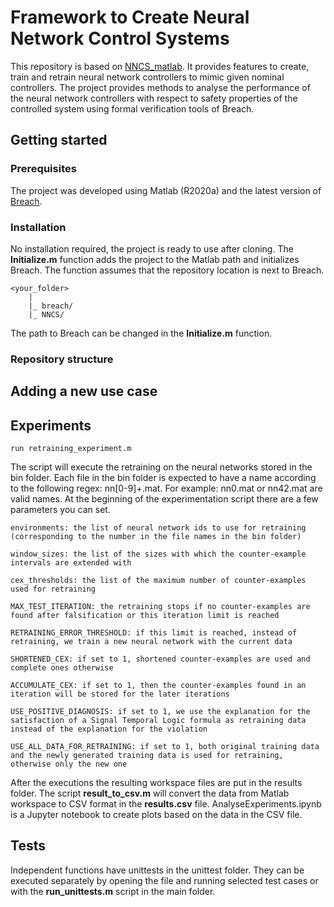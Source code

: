 # Framework to Create Neural Network Control Systems

This repository is based on [NNCS_matlab](https://github.com/nikos-kekatos/NNCS_matlab). It provides features to create, train and retrain neural network controllers to mimic given nominal controllers. The project provides methods to analyse the performance of the neural network controllers with respect to safety properties of the controlled system using formal verification tools of Breach.

## Getting started
### Prerequisites

The project was developed using Matlab (R2020a) and the latest version of [Breach](https://bitbucket.org/decyphir/breach-dev/src/master/).

### Installation

No installation required, the project is ready to use after cloning. The **Initialize.m** function adds the project to the Matlab path and initializes Breach. The function assumes that the repository location is next to Breach.

    <your_folder>
        |
        |_ breach/
        |_ NNCS/


The path to Breach can be changed in the **Initialize.m** function.
### Repository structure


## Adding a new use case

## Experiments


    run retraining_experiment.m

The script will execute the retraining on the neural networks stored in the bin folder. Each file in the bin folder is expected to have a name according to the following regex: nn[0-9]+\.mat. For example: nn0.mat or nn42.mat are valid names. At the beginning of the experimentation script there are a few parameters you can set.

    environments: the list of neural network ids to use for retraining (corresponding to the number in the file names in the bin folder)

    window_sizes: the list of the sizes with which the counter-example intervals are extended with

    cex_thresholds: the list of the maximum number of counter-examples used for retraining

    MAX_TEST_ITERATION: the retraining stops if no counter-examples are found after falsification or this iteration limit is reached

    RETRAINING_ERROR_THRESHOLD: if this limit is reached, instead of retraining, we train a new neural network with the current data

    SHORTENED_CEX: if set to 1, shortened counter-examples are used and complete ones otherwise

    ACCUMULATE_CEX: if set to 1, then the counter-examples found in an iteration will be stored for the later iterations

    USE_POSITIVE_DIAGNOSIS: if set to 1, we use the explanation for the satisfaction of a Signal Temporal Logic formula as retraining data instead of the explanation for the violation

    USE_ALL_DATA_FOR_RETRAINING: if set to 1, both original training data and the newly generated training data is used for retraining, otherwise only the new one


After the executions the resulting workspace files are put in the results folder. The script **result_to_csv.m** will convert the data from Matlab workspace to CSV format in the **results.csv** file. AnalyseExperiments.ipynb is a Jupyter notebook to create plots based on the data in the CSV file.

## Tests

Independent functions have unittests in the unittest folder. They can be executed separately by opening the file and running selected test cases or with the **run_unittests.m** script in the main folder.
